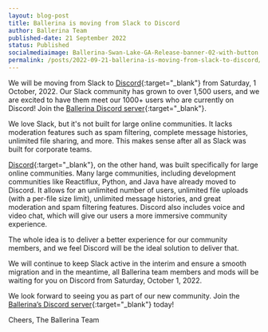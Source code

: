 ```yaml
---
layout: blog-post
title: Ballerina is moving from Slack to Discord
author: Ballerina Team
published-date: 21 September 2022
status: Published
socialmediaimage: Ballerina-Swan-Lake-GA-Release-banner-02-with-button.png
permalink: /posts/2022-09-21-ballerina-is-moving-from-slack-to-discord/
---
```


<style>.cBlogContent p{white-space: break-spaces !important;}</style>

We will be moving from Slack to [Discord](https://discord.com/invite/wAJYFbMrG2){:target="_blank"} from Saturday, 1 October, 2022. Our Slack community has grown to over 1,500 users, and we are excited to have them meet our 1000+ users who are currently on Discord! Join the [Ballerina Discord server](https://discord.com/invite/wAJYFbMrG2){:target="_blank"}.

We love Slack, but it's not built for large online communities. It lacks moderation features such as spam filtering, complete message histories, unlimited file sharing, and more. This makes sense after all as Slack was built for corporate teams.

[Discord](https://discord.com/invite/wAJYFbMrG2){:target="_blank"}, on the other hand, was built specifically for large online communities. Many large communities, including development communities like Reactiflux, Python, and Java have already moved to Discord. It allows for an unlimited number of users, unlimited file uploads (with a per-file size limit), unlimited message histories, and great moderation and spam filtering features. Discord also includes voice and video chat, which will give our users a more immersive community experience.

The whole idea is to deliver a better experience for our community members, and we feel Discord will be the ideal solution to deliver that.

We will continue to keep Slack active in the interim and ensure a smooth migration and in the meantime, all Ballerina team members and mods will be waiting for you on Discord from Saturday, October 1, 2022.

We look forward to seeing you as part of our new community. Join the [Ballerina’s Discord server](https://discord.com/invite/wAJYFbMrG2){:target="_blank"} today! 

Cheers, 
The Ballerina Team